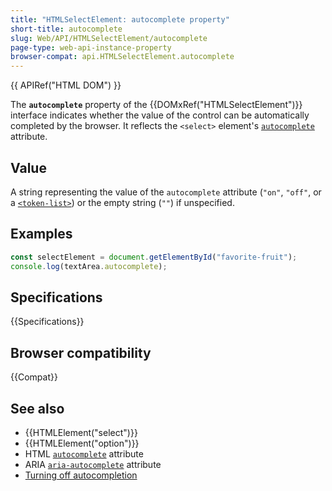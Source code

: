 ```yaml
---
title: "HTMLSelectElement: autocomplete property"
short-title: autocomplete
slug: Web/API/HTMLSelectElement/autocomplete
page-type: web-api-instance-property
browser-compat: api.HTMLSelectElement.autocomplete
---
```


{{ APIRef("HTML DOM") }}

The **`autocomplete`** property of the {{DOMxRef("HTMLSelectElement")}} interface indicates whether the value of the control can be automatically completed by the browser. It reflects the `<select>` element's [`autocomplete`](/en-US/docs/Web/HTML/Element/select#autocomplete) attribute.

## Value

A string representing the value of the `autocomplete` attribute (`"on"`, `"off"`, or a [`<token-list>`](/en-US/docs/Web/HTML/Reference/Attributes/autocomplete#token_list_tokens)) or the empty string (`""`) if unspecified.

## Examples

```js
const selectElement = document.getElementById("favorite-fruit");
console.log(textArea.autocomplete);
```

## Specifications

{{Specifications}}

## Browser compatibility

{{Compat}}

## See also

- {{HTMLElement("select")}}
- {{HTMLElement("option")}}
- HTML [`autocomplete`](/en-US/docs/Web/HTML/Reference/Attributes/autocomplete) attribute
- ARIA [`aria-autocomplete`](/en-US/docs/Web/Accessibility/ARIA/Reference/Attributes/aria-autocomplete) attribute
- [Turning off autocompletion](/en-US/docs/Web/Security/Practical_implementation_guides/Turning_off_form_autocompletion)

